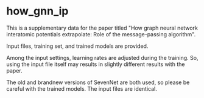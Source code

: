 # how_gnn_ip

This is a supplementary data for the paper titled "How graph neural network interatomic potentials extrapolate: Role of the message-passing algorithm".

Input files, training set, and trained models are provided.

Among the input settings, learning rates are adjusted during the training. So, using the input file itself may results in slightly different results with the paper.

The old and brandnew versions of SevenNet are both used, so please be careful with the trained models. The input files are identical.
